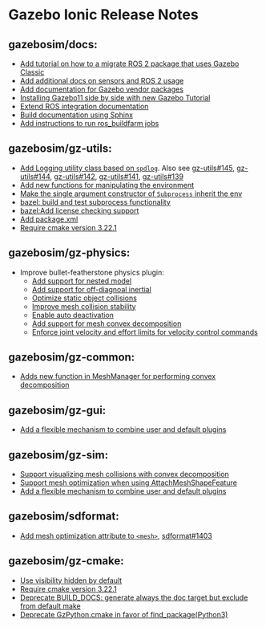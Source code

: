 # Gazebo Ionic Release Notes

## gazebosim/docs:

- [Add tutorial on how to a migrate ROS 2 package that uses Gazebo Classic](https://github.com/gazebosim/docs/pull/425)
- [Add additional docs on sensors and ROS 2 usage](https://github.com/gazebosim/docs/pull/433)
- [Add documentation for Gazebo vendor packages](https://github.com/gazebosim/docs/pull/443)
- [Installing Gazebo11 side by side with new Gazebo Tutorial](https://github.com/gazebosim/docs/pull/438)
- [Extend ROS integration documentation](https://github.com/gazebosim/docs/pull/448)
- [Build documentation using Sphinx](https://github.com/gazebosim/docs/pull/441)
- [Add instructions to run ros_buildfarm jobs](https://github.com/gazebosim/docs/pull/477)

## gazebosim/gz-utils:

- [Add Logging utility class based on `spdlog`](https://github.com/gazebosim/gz-utils/pull/134).
  Also see [gz-utils#145](https://github.com/gazebosim/gz-utils/pull/145),
  [gz-utils#144](https://github.com/gazebosim/gz-utils/pull/144),
  [gz-utils#142](https://github.com/gazebosim/gz-utils/pull/142),
  [gz-utils#141](https://github.com/gazebosim/gz-utils/pull/141),
  [gz-utils#139](https://github.com/gazebosim/gz-utils/pull/139)
- [Add new functions for manipulating the environment](https://github.com/gazebosim/gz-utils/pull/114)
- [Make the single argument constructor of `Subprocess` inherit the env](https://github.com/gazebosim/gz-utils/pull/113)
- [bazel: build and test subprocess functionality](https://github.com/gazebosim/gz-utils/pull/123)
- [bazel:Add license checking support](https://github.com/gazebosim/gz-utils/pull/108)
- [Add package.xml](https://github.com/gazebosim/gz-utils/pull/125)
- [Require cmake version 3.22.1](https://github.com/gazebosim/gz-utils/pull/132)

## gazebosim/gz-physics:

- Improve bullet-featherstone physics plugin:
  - [Add support for nested model](https://github.com/gazebosim/gz-physics/pull/574)
  - [Add support for off-diagnoal inertial](https://github.com/gazebosim/gz-physics/pull/574)
  - [Optimize static object collisions](https://github.com/gazebosim/gz-physics/pull/611)
  - [Improve mesh collision stability](https://github.com/gazebosim/gz-physics/pull/600)
  - [Enable auto deactivation](https://github.com/gazebosim/gz-physics/pull/630)
  - [Add support for mesh convex decomposition](https://github.com/gazebosim/gz-physics/pull/606)
  - [Enforce joint velocity and effort limits for velocity control commands](https://github.com/gazebosim/gz-physics/pull/658)

## gazebosim/gz-common:

- [Adds new function in MeshManager for performing convex decomposition](https://github.com/gazebosim/gz-common/pull/585)

## gazebosim/gz-gui:

- [Add a flexible mechanism to combine user and default plugins](https://github.com/gazebosim/gz-gui/pull/631)

## gazebosim/gz-sim:

- [Support visualizing mesh collisions with convex decomposition](https://github.com/gazebosim/gz-sim/pull/2352)
- [Support mesh optimization when using AttachMeshShapeFeature](https://github.com/gazebosim/gz-sim/pull/2417)
- [Add a flexible mechanism to combine user and default plugins](https://github.com/gazebosim/gz-sim/pull/2497)

## gazebosim/sdformat:

- [Add mesh optimization attribute to `<mesh>`](https://github.com/gazebosim/sdformat/pull/1382), [sdformat#1403](https://github.com/gazebosim/sdformat/pull/1403)

## gazebosim/gz-cmake:

- [Use visibility hidden by default](https://github.com/gazebosim/gz-cmake/pull/392)
- [Require cmake version 3.22.1](https://github.com/gazebosim/gz-cmake/pull/396)
- [Deprecate BUILD_DOCS: generate always the doc target but exclude from default make](https://github.com/gazebosim/gz-cmake/pull/434)
- [Deprecate GzPython.cmake in favor of find_package(Python3)](https://github.com/gazebosim/gz-cmake/pull/431)
